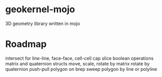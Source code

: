 # geokernel-mojo

3D geometry library written in mojo

# Roadmap
intersect for line-line, face-face, cell-cell
cap
slice
boolean operations
matrix and quaternion structs
move, scale, rotate by matrix
rotate by quaternion
push-pull polygon on brep
sweep polygon by line or polyline

